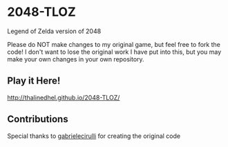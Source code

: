 2048-TLOZ
=========

Legend of Zelda version of 2048

Please do NOT make changes to my original game, but feel free to fork the code! I don't want to lose the original work I have put into this, but you may make your own changes in your own repository. 

## Play it Here!
http://thalinedhel.github.io/2048-TLOZ/

## Contributions
Special thanks to [gabrielecirulli](https://github.com/gabrielecirulli) for creating the original code
